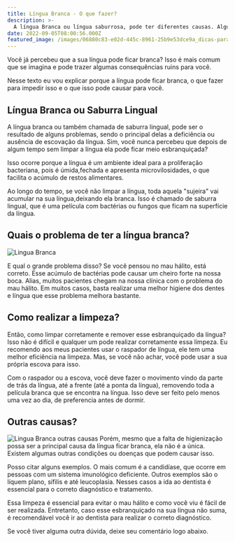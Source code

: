 ```yaml
---
title: Língua Branca - O que fazer?
description: >-
  A língua Branca ou língua saburrosa, pode ter diferentes causas. Algumas podem causar um problemas ruins. Veja o que fazer nessa situação. 
date: 2022-09-05T08:00:56.000Z
featured_image: /images/06880c83-e02d-445c-8961-25b9e53dce9a_dicas-para-clarear-os-dentes.jpg
---
```

Você já percebeu que a sua língua pode ficar branca? Isso é mais comum que se imagina e pode trazer algumas consequências ruins para você. 

Nesse texto eu vou explicar porque a língua pode ficar branca, o que fazer para impedir isso e o que isso pode causar para você. 

## Língua Branca ou Saburra Lingual

A língua branca ou também chamada de saburra lingual, pode ser o resultado de alguns problemas, sendo o principal delas a deficiência ou ausência de escovação da língua. Sim, você nunca percebeu que depois de algum tempo sem limpar a língua ela pode ficar meio esbranquiçada?

Isso ocorre porque a língua é um ambiente ideal para a proliferação bacteriana, pois é úmida,fechada e apresenta microvilosidades, o que facilita o acúmulo de restos alimentares. 

Ao longo do tempo, se você não limpar a língua, toda aquela "sujeira" vai acumular na sua língua,deixando ela branca. Isso é chamado de saburra lingual, que é uma película com bactérias ou fungos que ficam na superfície da língua. 

## Quais o problema de ter a língua branca?

![Lingua Branca](/images/e94e07fa-8587-4cac-a86e-a3b034dd64aa_carga_imediata_em_implantes_denta_rios.jpg) 

E qual o grande problema disso? Se você pensou no mau hálito, está correto. Esse acúmulo de bactérias pode causar um cheiro forte na nossa boca. Alias, muitos pacientes chegam na nossa clínica com o problema do mau hálito. Em muitos casos, basta realizar uma melhor higiene dos dentes e língua que esse problema melhora bastante. 

## Como realizar a limpeza?

Então, como limpar corretamente e remover esse esbranquiçado da língua? Isso não é difícil e qualquer um pode realizar corretamente essa limpeza. Eu recomendo aos meus pacientes usar o raspador de língua, ele tem uma melhor eficiência na limpeza. Mas, se você não achar, você pode usar a sua própria escova para isso. 

Com o raspador ou a escova, você deve fazer o movimento vindo da parte de trás da língua, até a frente (até a ponta da língua), removendo toda a película branca que se encontra na língua. Isso deve ser feito pelo menos uma vez ao dia, de preferencia antes de dormir.  

## Outras causas?

![Lingua Branca outras causas](/images/d639e10c-76db-4eef-bdd7-b6c2afb2b55a_Medo-de-dentista.jpg) 
Porém, mesmo que a falta de higienização possa ser a principal causa da língua ficar branca, ela não é a única. Existem algumas outras condições ou doenças que podem causar isso. 

Posso citar alguns exemplos. O mais comum é a candidíase, que ocorre em pessoas com um sistema imunológico deficiente. Outros exemplos são o líquem plano, sífilis e até leucoplasia. Nesses casos a ida ao dentista é essencial para o correto diagnóstico e tratamento. 

Essa limpeza é essencial para evitar o mau hálito e como você viu é fácil de ser realizada. Entretanto, caso esse esbranquiçado na sua língua não suma, é recomendável você ir ao dentista para realizar o correto diagnóstico. 

Se você tiver alguma outra dúvida, deixe seu comentário logo abaixo. 
